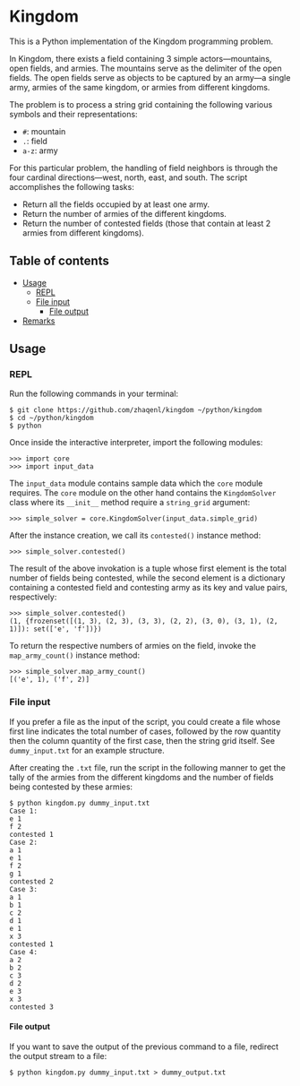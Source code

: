 Kingdom
=======

This is a Python implementation of the Kingdom programming problem. 

In Kingdom, there exists a field containing 3 simple actors—mountains, open fields, and armies. The
mountains serve as the delimiter of the open fields. The open fields serve as objects to be captured
by an army—a single army, armies of the same kingdom, or armies from different kingdoms.

The problem is to process a string grid containing the following various symbols and their
representations:

- `#`: mountain
- `.`: field
- `a-z`: army

For this particular problem, the handling of field neighbors is through the four cardinal
directions—west, north, east, and south. The script accomplishes the following tasks:

- Return all the fields occupied by at least one army.
- Return the number of armies of the different kingdoms.
- Return the number of contested fields (those that contain at least 2 armies from different
  kingdoms).


<a name="toc"></a> Table of contents
------------------------------------

- [Usage](#usage)
  + [REPL](#repl)
  + [File input](#input)
    * [File output](#output)
- [Remarks](#remarks)


<a name="usage"></a> Usage
--------------------------


### <a name="repl"></a> REPL

Run the following commands in your terminal:

```
$ git clone https://github.com/zhaqenl/kingdom ~/python/kingdom
$ cd ~/python/kingdom
$ python
```

Once inside the interactive interpreter, import the following modules:

```
>>> import core
>>> import input_data
```

The `input_data` module contains sample data which the `core` module requires. The `core` module on
the other hand contains the `KingdomSolver` class where its `__init__` method require a
`string_grid` argument:

```
>>> simple_solver = core.KingdomSolver(input_data.simple_grid)
```

After the instance creation, we call its `contested()` instance method:

```
>>> simple_solver.contested()
```

The result of the above invokation is a tuple whose first element is the total number of fields
being contested, while the second element is a dictionary containing a contested field and
contesting army as its key and value pairs, respectively:

```
>>> simple_solver.contested()
(1, {frozenset([(1, 3), (2, 3), (3, 3), (2, 2), (3, 0), (3, 1), (2, 1)]): set(['e', 'f'])})
```

To return the respective numbers of armies on the field, invoke the `map_army_count()` instance
method:

```
>>> simple_solver.map_army_count()
[('e', 1), ('f', 2)]
```


### <a name="input"></a> File input

If you prefer a file as the input of the script, you could create a file whose first line indicates
the total number of cases, followed by the row quantity then the column quantity of the first case,
then the string grid itself. See `dummy_input.txt` for an example structure.

After creating the `.txt` file, run the script in the following manner to get the tally of the
armies from the different kingdoms and the number of fields being contested by these armies:

```
$ python kingdom.py dummy_input.txt
Case 1:
e 1
f 2
contested 1
Case 2:
a 1
e 1
f 2
g 1
contested 2
Case 3:
a 1
b 1
c 2
d 1
e 1
x 3
contested 1
Case 4:
a 2
b 2
c 3
d 2
e 3
x 3
contested 3
```


#### <a name="output"></a> File output

If you want to save the output of the previous command to a file, redirect the output stream to a
file:

```
$ python kingdom.py dummy_input.txt > dummy_output.txt
```
